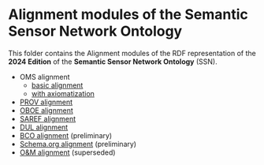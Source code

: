 # Alignment modules of the Semantic Sensor Network Ontology

This folder contains the Alignment modules of the RDF representation of the **2024 Edition** of the **Semantic Sensor Network Ontology** (SSN).

- OMS alignment
  - [basic alignment](./sosa-oms.ttl)
  - [with axiomatization](./ssn-oms.ttl)
- [PROV alignment](./sosa-prov.ttl)
- [OBOE alignment](./sosa-oboe.ttl)
- [SAREF alignment](./sosa-saref.ttl)
- [DUL alignment](./ssnx-dul/)
- [BCO alignment](./sosa-bco.ttl) (preliminary)
- [Schema.org alignment](./sosa-sdo.ttl) (preliminary)
- [O&M alignment](./sosa-oandm.ttl) (superseded)
